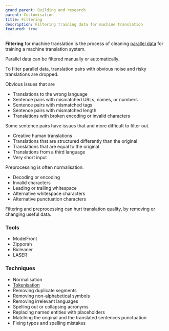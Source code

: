 ```yaml
---
grand_parent: Building and research
parent: Customisation
title: Filtering
description: Filtering training data for machine translation
featured: true
---
```


**Filtering** for machine translation is the process of cleaning [parallel data](parallel-data.md) for training a machine translation system.

Parallel data can be filtered manually or automatically.

To filter parallel data, translation pairs with obvious noise and risky translations are dropped.

Obvious issues that are 
* Translations to the wrong language
* Sentence pairs with mismatched URLs, names, or numbers
* Sentence pairs with mismatched tags
* Sentence pairs with mismatched length
* Translations with broken encoding or invalid characters

Some sentence pairs have issues that and more difficult to filter out.

* Creative human translations
* Translations that are structured differently than the original
* Translations that are equal to the original
* Translations from a third language
* Very short input

Preprocessing is often normalisation.
* Decoding or encoding
* Invalid characters
* Leading or trailing whitespace
* Alternative whitespace characters
* Alternative punctuation characters

Filtering and preprocessing can hurt translation quality, by removing or changing useful data.

### Tools

* ModelFront
* Zipporah
* Bicleaner
* LASER

### Techniques

* Normalisation
* [Tokenisation](tokenisation.md)
* Removing duplicate segments
* Removing non-alphabetical symbols
* Removing irrelevant languages
* Spelling out or collapsing acronyms
* Replacing named entities with placeholders
* Matching the original and the translated sentences punctuation
* Fixing typos and spelling mistakes

